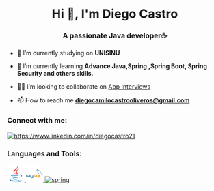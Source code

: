 <h1 align="center">Hi 👋, I'm Diego Castro</h1>
<h3 align="center">A passionate Java developer☕️</h3>

- 🔭 I’m currently studying on **UNISINU**

- 🌱 I’m currently learning **Advance Java,Spring ,Spring Boot, Spring Security and others skills.**

- 🥷🏽 I’m looking to collaborate on [Abp Interviews](https://github.com/FabioTR04/ABP_DESARROLLO.git)

- 📫 How to reach me **diegocamilocastrooliveros@gmail.com**

<h3 align="left">Connect with me:</h3>
<p align="left">
<a href="https://linkedin.com/in/https://www.linkedin.com/in/diego-camilo-castro-oliveros-37676a239/" target="blank"><img align="center" src="https://raw.githubusercontent.com/rahuldkjain/github-profile-readme-generator/master/src/images/icons/Social/linked-in-alt.svg" alt="https://www.linkedin.com/in/diegocastro21" height="30" width="40" /></a>

              
</p>

<h3 align="left">Languages and Tools:</h3>
<p align="left"> <a href="https://www.java.com" target="_blank" rel="noreferrer"> <img src="https://raw.githubusercontent.com/devicons/devicon/master/icons/java/java-original.svg" alt="java" width="40" height="40"/> </a> <a href="https://www.mysql.com/" target="_blank" rel="noreferrer"> <img src="https://raw.githubusercontent.com/devicons/devicon/master/icons/mysql/mysql-original-wordmark.svg" alt="mysql" width="40" height="40"/> </a> <a href="https://spring.io/" target="_blank" rel="noreferrer"> <img src="https://www.vectorlogo.zone/logos/springio/springio-icon.svg" alt="spring" width="40" height="40"/> </a> </p>
